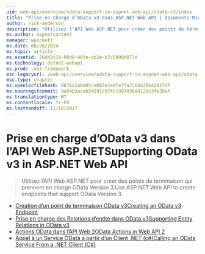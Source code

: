 ```yaml
---
uid: web-api/overview/odata-support-in-aspnet-web-api/odata-v3/index
title: "Prise en charge d’OData v3 dans ASP.NET Web API | Documents Microsoft"
author: rick-anderson
description: "Utilisez l’API Web ASP.NET pour créer des points de terminaison qui prennent en charge OData Version 3."
ms.author: aspnetcontent
manager: wpickett
ms.date: 06/26/2014
ms.topic: article
ms.assetid: 26d43c14-98d8-46fe-ab2e-b7c5998d073d
ms.technology: dotnet-webapi
ms.prod: .net-framework
msc.legacyurl: /web-api/overview/odata-support-in-aspnet-web-api/odata-v3
msc.type: chapter
ms.openlocfilehash: 0876a1aba05ce087e1e9fe7fa7c64a70b42827df
ms.sourcegitcommit: 9a9483aceb34591c97451997036a9120c3fe2baf
ms.translationtype: MT
ms.contentlocale: fr-FR
ms.lasthandoff: 11/10/2017
---
```

<a name="supporting-odata-v3-in-aspnet-web-api"></a><span data-ttu-id="759bc-103">Prise en charge d’OData v3 dans l’API Web ASP.NET</span><span class="sxs-lookup"><span data-stu-id="759bc-103">Supporting OData v3 in ASP.NET Web API</span></span>
====================
> <span data-ttu-id="759bc-104">Utilisez l’API Web ASP.NET pour créer des points de terminaison qui prennent en charge OData Version 3.</span><span class="sxs-lookup"><span data-stu-id="759bc-104">Use ASP.NET Web API to create endpoints that support OData Version 3.</span></span>


- [<span data-ttu-id="759bc-105">Création d’un point de terminaison OData v3</span><span class="sxs-lookup"><span data-stu-id="759bc-105">Creating an OData v3 Endpoint</span></span>](creating-an-odata-endpoint.md)
- [<span data-ttu-id="759bc-106">Prise en charge des Relations d’entité dans OData v3</span><span class="sxs-lookup"><span data-stu-id="759bc-106">Supporting Entity Relations in OData v3</span></span>](working-with-entity-relations.md)
- [<span data-ttu-id="759bc-107">Actions OData dans l’API Web 2</span><span class="sxs-lookup"><span data-stu-id="759bc-107">OData Actions in Web API 2</span></span>](odata-actions.md)
- [<span data-ttu-id="759bc-108">Appel à un Service OData à partir d’un Client .NET (c#)</span><span class="sxs-lookup"><span data-stu-id="759bc-108">Calling an OData Service From a .NET Client (C#)</span></span>](calling-an-odata-service-from-a-net-client.md)
